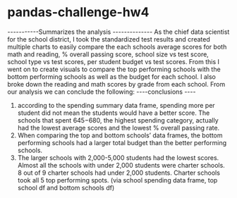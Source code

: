 # pandas-challenge-hw4
-----------Summarizes the analysis -------------- 
As the chief data scientist for the school district, I took the standardized test results and created multiple charts to easily compare the each schools average scores for both math and reading, % overall passing score, school size vs test score, school type vs test scores, per student budget vs test scores. From this I went on to create visuals to compare the top performing schools with the bottom performing schools as well as the budget for each school. I also broke down the reading and math scores by grade from each school. From our analysis we can conclude the following:
----conclusions ----
1.	according to the spending summary data frame, spending more per student did not mean the students would have a better score. The schools that spent $645-$680, the highest spending category, actually had the lowest average scores and the lowest % overall passing rate.
2.	When comparing the top and bottom schools’ data frames, the bottom performing schools had a larger total budget than the better performing schools.
3.	The larger schools with 2,000-5,000 students had the lowest scores. Almost all the schools with under 2,000 students were charter schools. 8 out of 9 charter schools had under 2,000 students. Charter schools took all 5 top performing spots. (via school spending data frame, top school df and bottom schools df)


